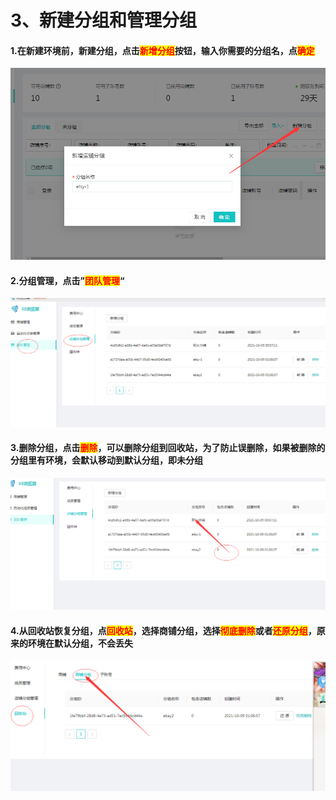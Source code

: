# 3、新建分组和管理分组

#### 1.在新建环境前，新建分组，点击<mark style="color:red;">新增分组</mark>按钮，输入你需要的分组名，点<mark style="color:red;">确定</mark>

![](../.gitbook/assets/p3.png)

#### 2.分组管理，点击”<mark style="color:red;">团队管理</mark>“

![](../.gitbook/assets/p4.png)

#### 3.删除分组，点击<mark style="color:red;">删除</mark>，可以删除分组到回收站，为了防止误删除，如果被删除的分组里有环境，会默认移动到默认分组，即未分组

![](../.gitbook/assets/p5.png)

#### 4.从回收站恢复分组，点<mark style="color:red;">回收站</mark>，选择商铺分组，选择<mark style="color:red;">彻底删除</mark>或者<mark style="color:red;">还原分组</mark>，原来的环境在默认分组，不会丢失

![](../.gitbook/assets/p6.png)
